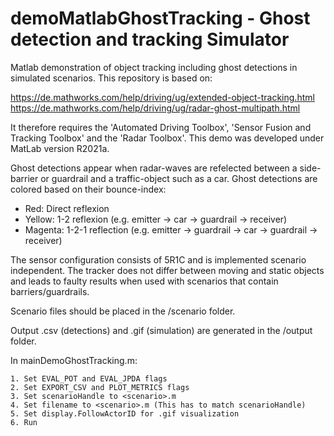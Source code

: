 # demoMatlabGhostTracking - Ghost detection and tracking Simulator
Matlab demonstration of object tracking including ghost detections in simulated scenarios. This repository is based on:

https://de.mathworks.com/help/driving/ug/extended-object-tracking.html
https://de.mathworks.com/help/driving/ug/radar-ghost-multipath.html 


It therefore requires the 'Automated Driving Toolbox', 'Sensor Fusion and Tracking Toolbox' and the 'Radar Toolbox'. This demo was developed under MatLab version R2021a.

Ghost detections appear when radar-waves are refelected between a side-barrier or guardrail and a traffic-object such as a car. Ghost detections are colored based on their bounce-index:
* Red: Direct reflexion
* Yellow: 1-2 reflexion (e.g. emitter -> car -> guardrail -> receiver)
* Magenta: 1-2-1 reflection (e.g. emitter -> guardrail -> car -> guardrail -> receiver)

The sensor configuration consists of 5R1C and is implemented scenario independent. The tracker does not differ between moving and static objects and leads to faulty results when used with scenarios that contain barriers/guardrails. 

Scenario files should be placed in the /scenario folder. 

Output .csv (detections) and .gif (simulation) are generated in the /output folder.

In mainDemoGhostTracking.m:

    1. Set EVAL_POT and EVAL_JPDA flags
    2. Set EXPORT_CSV and PLOT_METRICS flags
    3. Set scenarioHandle to <scenario>.m
    4. Set filename to <scenario>.m (This has to match scenarioHandle)
    5. Set display.FollowActorID for .gif visualization
    6. Run
